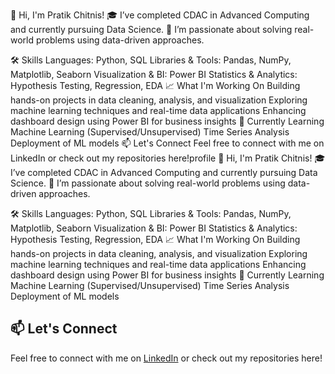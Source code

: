 👋 Hi, I'm Pratik Chitnis!
🎓 I’ve completed CDAC in Advanced Computing and currently pursuing Data Science.
🧠 I’m passionate about solving real-world problems using data-driven approaches.

🛠️ Skills
Languages: Python, SQL
Libraries & Tools: Pandas, NumPy, Matplotlib, Seaborn
Visualization & BI: Power BI
Statistics & Analytics: Hypothesis Testing, Regression, EDA
📈 What I'm Working On
Building hands-on projects in data cleaning, analysis, and visualization
Exploring machine learning techniques and real-time data applications
Enhancing dashboard design using Power BI for business insights
🌱 Currently Learning
Machine Learning (Supervised/Unsupervised)
Time Series Analysis
Deployment of ML models
📫 Let's Connect
Feel free to connect with me on LinkedIn or check out my repositories here!profile
👋 Hi, I'm Pratik Chitnis!
🎓 I’ve completed CDAC in Advanced Computing and currently pursuing Data Science.
🧠 I’m passionate about solving real-world problems using data-driven approaches.

🛠️ Skills
Languages: Python, SQL
Libraries & Tools: Pandas, NumPy, Matplotlib, Seaborn
Visualization & BI: Power BI
Statistics & Analytics: Hypothesis Testing, Regression, EDA
📈 What I'm Working On
Building hands-on projects in data cleaning, analysis, and visualization
Exploring machine learning techniques and real-time data applications
Enhancing dashboard design using Power BI for business insights
🌱 Currently Learning
Machine Learning (Supervised/Unsupervised)
Time Series Analysis
Deployment of ML models

## 📫 Let's Connect
Feel free to connect with me on [LinkedIn](https://www.linkedin.com/in/pratik-chitnis-b3b854184?utm_source=share&utm_campaign=share_via&utm_content=profile&utm_medium=android_app) or check out my repositories here!
